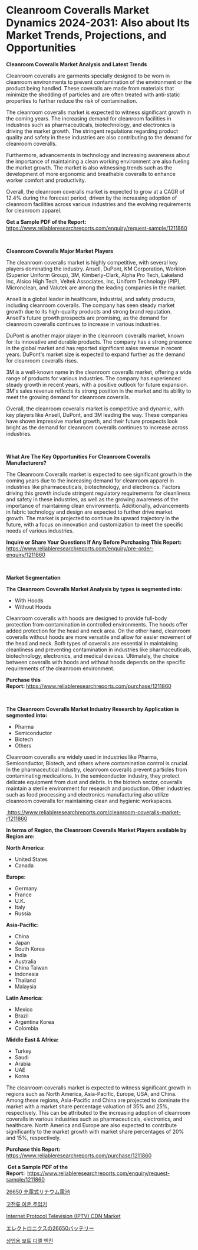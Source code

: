 <p><h1>Cleanroom Coveralls Market Dynamics 2024-2031: Also about Its Market Trends, Projections, and Opportunities</h1></p><p><strong>Cleanroom Coveralls Market Analysis and Latest Trends</strong></p>
<p><p>Cleanroom coveralls are garments specially designed to be worn in cleanroom environments to prevent contamination of the environment or the product being handled. These coveralls are made from materials that minimize the shedding of particles and are often treated with anti-static properties to further reduce the risk of contamination.</p><p>The cleanroom coveralls market is expected to witness significant growth in the coming years. The increasing demand for cleanroom facilities in industries such as pharmaceuticals, biotechnology, and electronics is driving the market growth. The stringent regulations regarding product quality and safety in these industries are also contributing to the demand for cleanroom coveralls.</p><p>Furthermore, advancements in technology and increasing awareness about the importance of maintaining a clean working environment are also fueling the market growth. The market is also witnessing trends such as the development of more ergonomic and breathable coveralls to enhance worker comfort and productivity.</p><p>Overall, the cleanroom coveralls market is expected to grow at a CAGR of 12.4% during the forecast period, driven by the increasing adoption of cleanroom facilities across various industries and the evolving requirements for cleanroom apparel.</p></p>
<p><strong>Get a Sample PDF of the Report:&nbsp;</strong> <a href="https://www.reliableresearchreports.com/enquiry/request-sample/1211860">https://www.reliableresearchreports.com/enquiry/request-sample/1211860</a></p>
<p>&nbsp;</p>
<p><strong>Cleanroom Coveralls Major Market Players</strong></p>
<p><p>The cleanroom coveralls market is highly competitive, with several key players dominating the industry. Ansell, DuPont, KM Corporation, Worklon (Superior Uniform Group), 3M, Kimberly-Clark, Alpha Pro Tech, Lakeland Inc, Alsico High Tech, Veltek Associates, Inc, Uniform Technology (PIP), Micronclean, and Valutek are among the leading companies in the market.</p><p>Ansell is a global leader in healthcare, industrial, and safety products, including cleanroom coveralls. The company has seen steady market growth due to its high-quality products and strong brand reputation. Ansell's future growth prospects are promising, as the demand for cleanroom coveralls continues to increase in various industries.</p><p>DuPont is another major player in the cleanroom coveralls market, known for its innovative and durable products. The company has a strong presence in the global market and has reported significant sales revenue in recent years. DuPont's market size is expected to expand further as the demand for cleanroom coveralls rises.</p><p>3M is a well-known name in the cleanroom coveralls market, offering a wide range of products for various industries. The company has experienced steady growth in recent years, with a positive outlook for future expansion. 3M's sales revenue reflects its strong position in the market and its ability to meet the growing demand for cleanroom coveralls.</p><p>Overall, the cleanroom coveralls market is competitive and dynamic, with key players like Ansell, DuPont, and 3M leading the way. These companies have shown impressive market growth, and their future prospects look bright as the demand for cleanroom coveralls continues to increase across industries.</p></p>
<p>&nbsp;</p>
<p><strong>What Are The Key Opportunities For Cleanroom Coveralls Manufacturers?</strong></p>
<p><p>The Cleanroom Coveralls market is expected to see significant growth in the coming years due to the increasing demand for cleanroom apparel in industries like pharmaceuticals, biotechnology, and electronics. Factors driving this growth include stringent regulatory requirements for cleanliness and safety in these industries, as well as the growing awareness of the importance of maintaining clean environments. Additionally, advancements in fabric technology and design are expected to further drive market growth. The market is projected to continue its upward trajectory in the future, with a focus on innovation and customization to meet the specific needs of various industries.</p></p>
<p><strong>Inquire or Share Your Questions If Any Before Purchasing This Report:</strong> <a href="https://www.reliableresearchreports.com/enquiry/pre-order-enquiry/1211860">https://www.reliableresearchreports.com/enquiry/pre-order-enquiry/1211860</a></p>
<p>&nbsp;</p>
<p><strong>Market Segmentation</strong></p>
<p><strong>The Cleanroom Coveralls Market Analysis by types is segmented into:</strong></p>
<p><ul><li>With Hoods</li><li>Without Hoods</li></ul></p>
<p><p>Cleanroom coveralls with hoods are designed to provide full-body protection from contamination in controlled environments. The hoods offer added protection for the head and neck area. On the other hand, cleanroom coveralls without hoods are more versatile and allow for easier movement of the head and neck. Both types of coveralls are essential in maintaining cleanliness and preventing contamination in industries like pharmaceuticals, biotechnology, electronics, and medical devices. Ultimately, the choice between coveralls with hoods and without hoods depends on the specific requirements of the cleanroom environment.</p></p>
<p><strong>Purchase this Report:&nbsp;</strong><a href="https://www.reliableresearchreports.com/purchase/1211860">https://www.reliableresearchreports.com/purchase/1211860</a></p>
<p>&nbsp;</p>
<p><strong>The Cleanroom Coveralls Market Industry Research by Application is segmented into:</strong></p>
<p><ul><li>Pharma</li><li>Semiconductor</li><li>Biotech</li><li>Others</li></ul></p>
<p><p>Cleanroom coveralls are widely used in industries like Pharma, Semiconductor, Biotech, and others where contamination control is crucial. In the pharmaceutical industry, cleanroom coveralls prevent particles from contaminating medications. In the semiconductor industry, they protect delicate equipment from dust and debris. In the biotech sector, coveralls maintain a sterile environment for research and production. Other industries such as food processing and electronics manufacturing also utilize cleanroom coveralls for maintaining clean and hygienic workspaces.</p></p>
<p><a href="https://www.reliableresearchreports.com/cleanroom-coveralls-market-r1211860">&nbsp;https://www.reliableresearchreports.com/cleanroom-coveralls-market-r1211860</a></p>
<p><strong>In terms of Region, the Cleanroom Coveralls Market Players available by Region are:</strong></p>
<p>
    <p> <strong> North America: </strong>
        <ul>
            <li>United States</li>
            <li>Canada</li>
        </ul>
        </p> 
    <p> <strong> Europe: </strong>
        <ul>
            <li>Germany</li>
            <li>France</li>
            <li>U.K.</li>
            <li>Italy</li>
            <li>Russia</li>
        </ul>
        </p> 
    <p> <strong> Asia-Pacific: </strong>
        <ul>
            <li>China</li>
            <li>Japan</li>
            <li>South Korea</li>
            <li>India</li>
            <li>Australia</li>
            <li>China Taiwan</li>
            <li>Indonesia</li>
            <li>Thailand</li>
            <li>Malaysia</li>
        </ul>
        </p> 
    <p> <strong> Latin America: </strong>
        <ul>
            <li>Mexico</li>
            <li>Brazil</li>
            <li>Argentina Korea</li>
            <li>Colombia</li>
        </ul>
        </p> 
    <p> <strong> Middle East & Africa: </strong>
        <ul>
            <li>Turkey</li>
            <li>Saudi</li>
            <li>Arabia</li>
            <li>UAE</li>
            <li>Korea</li>
        </ul>
    </p>
    </p>
<p><p>The cleanroom coveralls market is expected to witness significant growth in regions such as North America, Asia-Pacific, Europe, USA, and China. Among these regions, Asia-Pacific and China are projected to dominate the market with a market share percentage valuation of 35% and 25%, respectively. This can be attributed to the increasing adoption of cleanroom coveralls in various industries such as pharmaceuticals, electronics, and healthcare. North America and Europe are also expected to contribute significantly to the market growth with market share percentages of 20% and 15%, respectively.</p></p>
<p><strong>Purchase this Report: </strong><a href="https://www.reliableresearchreports.com/purchase/1211860">https://www.reliableresearchreports.com/purchase/1211860</a></p>
<p>&nbsp;<strong>Get a Sample PDF of the Report:&nbsp;&nbsp;</strong><a href="https://www.reliableresearchreports.com/enquiry/request-sample/1211860">https://www.reliableresearchreports.com/enquiry/request-sample/1211860</a></p>
<p><strong></strong></p>
<p><p><a href="https://github.com/LuzHills1972/Market-Research-Report-List-1/blob/main/9576494101689.md">26650 充電式リチウム電池</a></p><p><a href="https://github.com/hzumrdvas204296/Market-Research-Report-List-2/blob/main/621094095244.md">고전류 이온 주입기</a></p><p><a href="https://github.com/RebekaAnderson14/Market-Research-Report-List-1/blob/main/internet-protocol-television-iptv-cdn-market.md">Internet Protocol Television (IPTV) CDN Market</a></p><p><a href="https://github.com/oafhukehf4709715/Market-Research-Report-List-2/blob/main/8992824101690.md">エレクトロニクスの26650バッテリー</a></p><p><a href="https://github.com/apple8975768/Market-Research-Report-List-1/blob/main/994009795243.md">상업용 보트 디젤 엔진</a></p></p>